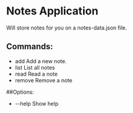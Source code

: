 # Notes Application 

Will store notes for you on a notes-data.json file. 

## Commands:
  - add     Add a new note.
  - list    List all notes
  - read    Read a note
  - remove  Remove a note

##Options:
  - --help  Show help     